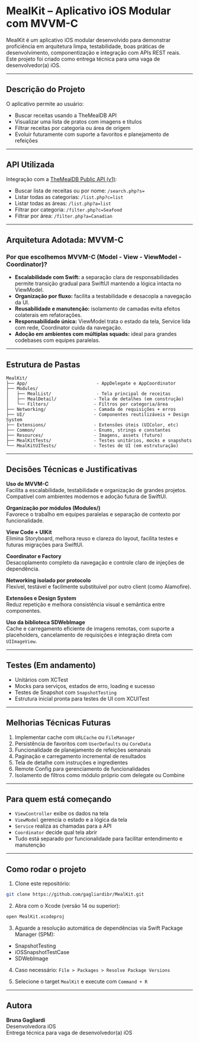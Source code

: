 # MealKit – Aplicativo iOS Modular com MVVM-C

MealKit é um aplicativo iOS modular desenvolvido para demonstrar proficiência em arquitetura limpa, testabilidade, boas práticas de desenvolvimento, componentização e integração com APIs REST reais.  
Este projeto foi criado como entrega técnica para uma vaga de desenvolvedor(a) iOS.

---

## Descrição do Projeto

O aplicativo permite ao usuário:

- Buscar receitas usando a TheMealDB API
- Visualizar uma lista de pratos com imagens e títulos
- Filtrar receitas por categoria ou área de origem
- Evoluir futuramente com suporte a favoritos e planejamento de refeições

---

## API Utilizada

Integração com a [TheMealDB Public API (v1)](https://www.themealdb.com/api.php):

- Buscar lista de receitas ou por nome: `/search.php?s=`
- Listar todas as categorias: `/list.php?c=list`
- Listar todas as áreas: `/list.php?a=list`
- Filtrar por categoria: `/filter.php?c=Seafood`
- Filtrar por área: `/filter.php?a=Canadian`

---

## Arquitetura Adotada: MVVM-C

### Por que escolhemos MVVM-C (Model - View - ViewModel - Coordinator)?

- **Escalabilidade com Swift:** a separação clara de responsabilidades permite transição gradual para SwiftUI mantendo a lógica intacta no ViewModel.
- **Organização por fluxo:** facilita a testabilidade e desacopla a navegação da UI.
- **Reusabilidade e manutenção:** isolamento de camadas evita efeitos colaterais em refatorações.
- **Responsabilidade única:** ViewModel trata o estado da tela, Service lida com rede, Coordinator cuida da navegação.
- **Adoção em ambientes com múltiplas squads:** ideal para grandes codebases com equipes paralelas.

---

## Estrutura de Pastas

```text
MealKit/
├── App/                          - AppDelegate e AppCoordinator
├── Modules/
│   ├── MealList/                 - Tela principal de receitas
│   ├── MealDetail/              - Tela de detalhes (em construção)
│   └── Filters/                 - Filtros por categoria/área
├── Networking/                  - Camada de requisições + erros
├── UI/                          - Componentes reutilizáveis + Design System
├── Extensions/                  - Extensões úteis (UIColor, etc)
├── Common/                      - Enums, strings e constantes
├── Resources/                   - Imagens, assets (futuro)
├── MealKitTests/                - Testes unitários, mocks e snapshots
└── MealKitUITests/              - Testes de UI (em estruturação)
```

---

## Decisões Técnicas e Justificativas

**Uso de MVVM-C**  
Facilita a escalabilidade, testabilidade e organização de grandes projetos. Compatível com ambientes modernos e adoção futura de SwiftUI.

**Organização por módulos (Modules/)**  
Favorece o trabalho em equipes paralelas e separação de contexto por funcionalidade.

**View Code + UIKit**  
Elimina Storyboard, melhora reuso e clareza do layout, facilita testes e futuras migrações para SwiftUI.

**Coordinator e Factory**  
Desacoplamento completo da navegação e controle claro de injeções de dependência.

**Networking isolado por protocolo**  
Flexível, testável e facilmente substituível por outro client (como Alamofire).

**Extensões e Design System**  
Reduz repetição e melhora consistência visual e semântica entre componentes.

**Uso da biblioteca SDWebImage**  
Cache e carregamento eficiente de imagens remotas, com suporte a placeholders, cancelamento de requisições e integração direta com `UIImageView`.

---

## Testes (Em andamento)

- Unitários com XCTest
- Mocks para serviços, estados de erro, loading e sucesso
- Testes de Snapshot com `SnapshotTesting`
- Estrutura inicial pronta para testes de UI com XCUITest

---

## Melhorias Técnicas Futuras

1. Implementar cache com `URLCache` ou `FileManager`
2. Persistência de favoritos com `UserDefaults` ou `CoreData`
3. Funcionalidade de planejamento de refeições semanais
4. Paginação e carregamento incremental de resultados
5. Tela de detalhe com instruções e ingredientes
6. Remote Config para gerenciamento de funcionalidades
7. Isolamento de filtros como módulo próprio com delegate ou Combine

---

## Para quem está começando

- `ViewController` exibe os dados na tela
- `ViewModel` gerencia o estado e a lógica da tela
- `Service` realiza as chamadas para a API
- `Coordinator` decide qual tela abrir
- Tudo está separado por funcionalidade para facilitar entendimento e manutenção

---

## Como rodar o projeto

1. Clone este repositório:

```bash
git clone https://github.com/gagliardibr/MealKit.git
```

2. Abra com o Xcode (versão 14 ou superior):

```bash
open MealKit.xcodeproj
```

3. Aguarde a resolução automática de dependências via Swift Package Manager (SPM):

- SnapshotTesting  
- iOSSnapshotTestCase  
- SDWebImage  

4. Caso necessário: `File > Packages > Resolve Package Versions`

5. Selecione o target `MealKit` e execute com `Command + R`

---

## Autora

**Bruna Gagliardi**  
Desenvolvedora iOS  
Entrega técnica para vaga de desenvolvedor(a) iOS
